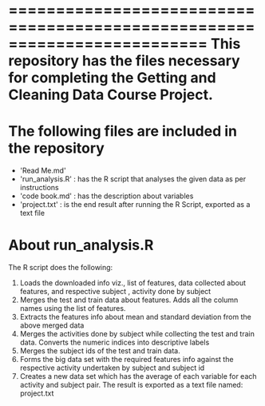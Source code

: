 =========================================================================
This repository has the files necessary for completing the Getting and Cleaning Data Course Project. 
=========================================================================

The following files are included in the repository
==================================
- 'Read Me.md'
- 'run_analysis.R' : has the R script that analyses the given data as per instructions
- 'code book.md' : has the description about variables
- 'project.txt' : is the end result after running the R Script, exported as a text file 

About run_analysis.R
================
The R script does the following:
1. Loads the downloaded info viz., list of features, data collected about features, and respective subject , activity done by subject
2. Merges the test and train data about features. Adds all the column names using the list of features.
3. Extracts the features info about mean and standard deviation from the above merged data
4. Merges the activities done by subject while collecting the test and train data. Converts the numeric indices into descriptive labels
5. Merges the subject ids of the test and train data. 
6. Forms the big data set with the required features info against the respective activity undertaken by subject and subject id
7. Creates a new data set which has the average of each variable for each activity and subject pair. The result is exported as a text file named: project.txt
